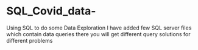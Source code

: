 # SQL_Covid_data-
Using SQL to do some Data Exploration 
I have added few SQL server files which contain data queries
there you will get  different query solutions for different problems
